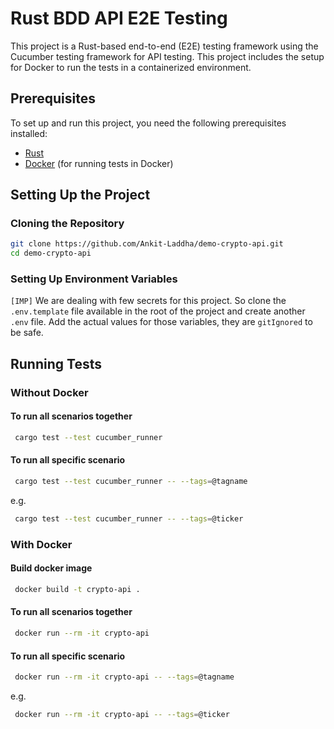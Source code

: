 # Rust BDD API E2E Testing

This project is a Rust-based end-to-end (E2E) testing framework using the Cucumber testing framework for API testing. 
This project includes the setup for Docker to run the tests in a containerized environment.

## Prerequisites

To set up and run this project, you need the following prerequisites installed:

- [Rust](https://www.rust-lang.org/)
- [Docker](https://www.docker.com/products/docker-desktop) (for running tests in Docker)


## Setting Up the Project

### Cloning the Repository

```sh
git clone https://github.com/Ankit-Laddha/demo-crypto-api.git
cd demo-crypto-api
```

### Setting Up Environment Variables
`[IMP]` We are dealing with few secrets for this project. So clone the `.env.template` file available in the root of the project and create another `.env` file. 
Add the actual values for those variables, they are `gitIgnored` to be safe.


## Running Tests

### Without Docker

#### To run all scenarios together
```sh
 cargo test --test cucumber_runner
```

#### To run all specific scenario
```sh
 cargo test --test cucumber_runner -- --tags=@tagname
```
e.g.
```sh
 cargo test --test cucumber_runner -- --tags=@ticker
```
### With Docker

#### Build docker image
```sh
 docker build -t crypto-api .
```
#### To run all scenarios together
```sh
 docker run --rm -it crypto-api
```

#### To run all specific scenario
```sh
 docker run --rm -it crypto-api -- --tags=@tagname
```
e.g.
```sh
 docker run --rm -it crypto-api -- --tags=@ticker
```



